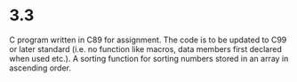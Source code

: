 # 3.3
C program written in C89 for assignment.
The code is to be updated to C99 or later standard (i.e. no function like macros, data members first declared when used etc.).
A sorting function for sorting numbers stored in an array in ascending order.
